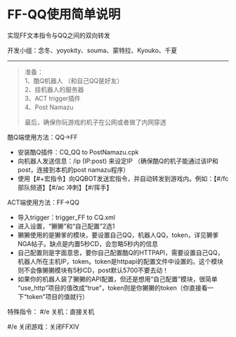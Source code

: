 # **FF-QQ使用简单说明**
实现FF文本指令与QQ之间的双向转发   
   
    
	
开发小组：念冬、yoyokity、souma、蒙特拉、Kyouko、千夏


----------

> 准备：    
> 1、酷Q机器人 （和自己QQ是好友）   
> 2、挂机器人的服务器      
> 3、ACT trigger插件    
> 4、Post Namazu  
> 
> 最后，确保你玩游戏的机子在公网或者做了内网穿透


酷Q端使用方法：QQ→FF

 - 安装酷Q插件：CQ_QQ to PostNamazu.cpk
 - 向机器人发送信息：/ip (IP:post) 来设定IP  （确保酷Q的机子能通过该IP和post，连接到本机的post namazu程序）
 - 使用【#+宏指令】向QQBOT发送宏指令，并自动转发到游戏内。例如：【#/fc 部队频道】【#/ac 冲刺】【#/挥手】


ACT端使用方法：FF→QQ

 - 导入trigger：trigger_FF to CQ.xml
 - 进入设置，“獭獭”和“自己配置”2选1
 - 獭獭使用的是獭爹的模块，要设置自己QQ，机器人QQ，token，详见獭爹NGA帖子。缺点是内置5秒CD，会忽略5秒内的信息
 - 自己配置则是字面意思，要你自己配置酷Q的HTTPAPI，需要设置自己QQ，机器人所在主机IP，token。token是httpapi的配置文件中设置的。这个模块则不会像獭獭模块有5秒CD，post默认5700不要去动！
 - 如果你的机器人装了獭獭的API配置，但还是想用“自己配置”模块，很简单 “use_http”项目的值改成“true”，token则是你獭獭的token（你直接看一下“token”项目的值就行）


特殊指令：
#/e 关机：直接关机

#/e 关闭游戏：关闭FFXIV
